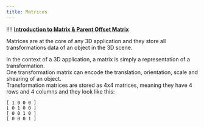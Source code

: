 ```yaml
---
title: Matrices
---
```


!!!! <i class="fa fa-play-circle"></i> [**Introduction to Matrix & Parent Offset Matrix**](https://www.youtube.com/watch?v=JOYMV-bQdlM)  

Matrices are at the core of any 3D application and they store all transformations data of an object in the 3D scene.

In the context of a 3D application, a matrix is simply a representation of a transformation.  
One transformation matrix can encode the translation, orientation, scale and shearing of an object.  
Transformation matrices are stored as 4x4 matrices, meaning they have 4 rows and 4 columns and they look like this:  
```
[ 1 0 0 0 ]  
[ 0 1 0 0 ]  
[ 0 0 1 0 ]  
[ 0 0 0 1 ]  
```